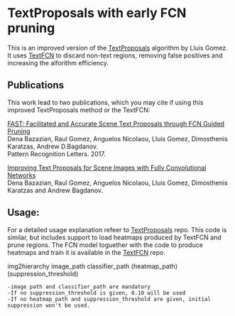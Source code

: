 # TextProposals with early FCN pruning
This is an improved version of the [TextProposals](https://github.com/lluisgomez/TextProposals) algorithm by Lluis Gomez. It uses [TextFCN](https://github.com/gombru/TextFCN) to discard non-text regions, removing false positives and increasing the alforithm efficiency.

## Publications
This work lead to two publications, which you may cite if using this improved TextProposals method or the TextFCN:

[FAST: Facilitated and Accurate Scene Text Proposals through FCN Guided Pruning](http://www.sciencedirect.com/science/article/pii/S0167865517302982)  
Dena Bazazian, Raul Gomez, Anguelos Nicolaou, Lluis Gomez, Dimosthenis Karatzas, Andrew D.Bagdanov.   
Pattern Recognition Letters. 2017.

[Improving Text Proposals for Scene Images with Fully Convolutional Networks](https://arxiv.org/abs/1702.05089)  
Dena Bazazian, Raul Gomez, Anguelos Nicolaou, Lluis Gomez, Dimosthenis Karatzas and Andrew Bagdanov.  

## Usage:
For a detailed usage explanation refeer to [TextProposals](https://github.com/lluisgomez/TextProposals) repo. This code is similar, but includes support to load heatmaps produced by TextFCN and prune regions. 
The FCN model toguether with the code to produce heatmaps and train it is available in the [TextFCN](https://github.com/gombru/TextFCN) repo.

img2hierarchy image_path classifier_path (heatmap_path) (suppression_threshold)

	-image path and classifier_path are mandatory
	-If no suppression_threshold is given, 0.10 will be used
	-If no heatmap_path and suppression_threshold are given, initial suppression won't be used.
